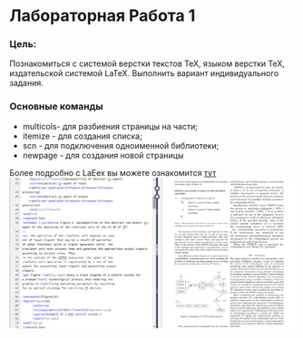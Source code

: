 # Лабораторная Работа 1

### Цель: 
Познакомиться с системой верстки текстов TeX, языком верстки TeX, издательской системой LaTeX. Выполнить вариант индивидуального задания.


### Основные команды
- multicols- для разбиения страницы на части;
- itemize - для создания списка;
- scn - для подключения одноименной библиотеки;
- newpage - для создания новой страницы

Более подробно с LaЕex вы можете ознакомится [тут](https://www.overleaf.com/learn/latex/Learn_LaTeX_in_30_minutes)
![](image.png)
